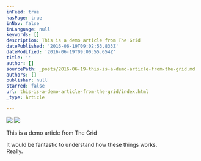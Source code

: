 ```yaml
---
inFeed: true
hasPage: true
inNav: false
inLanguage: null
keywords: []
description: This is a demo article from The Grid
datePublished: '2016-06-19T09:02:53.833Z'
dateModified: '2016-06-19T09:00:55.654Z'
title: ''
author: []
sourcePath: _posts/2016-06-19-this-is-a-demo-article-from-the-grid.md
authors: []
publisher: null
starred: false
url: this-is-a-demo-article-from-the-grid/index.html
_type: Article

---
```

![](https://the-grid-user-content.s3-us-west-2.amazonaws.com/e2bf02ec-d213-4200-9598-d218bfa92da6.jpg)
![](https://the-grid-user-content.s3-us-west-2.amazonaws.com/c33a0a10-45d7-4507-bcc7-49b5c84b84c2.jpg)

This is a demo article from The Grid

It would be fantastic to understand how these things works.  
Really.